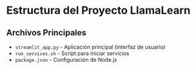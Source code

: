 # Estructura del Proyecto LlamaLearn

## Archivos Principales
- `streamlit_app.py` - Aplicación principal (interfaz de usuario)
- `run_services.sh` - Script para iniciar servicios
- `package.json` - Configuración de Node.js
